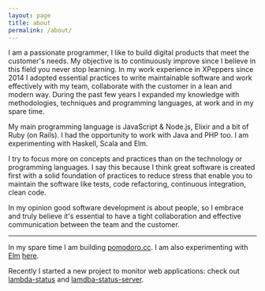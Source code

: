 ```yaml
---
layout: page
title: about
permalink: /about/
---
```



I am a passionate programmer, I like to build digital products
that meet the customer's needs.
My objective is to continuously improve since I believe in this field
you never stop learning.
In my work experience in XPeppers since 2014 I adopted essential practices to write
maintainable software and work effectively with my team, collaborate
with the customer in a lean and modern way.
During the past few years I expanded my knowledge with methodologies,
techniques and programming languages, at work and in my spare time.


My main programming language is JavaScript & Node.js, Elixir and a
bit of Ruby (on Rails). I had the opportunity to work with Java and PHP too.
I am experimenting with Haskell, Scala and Elm.


I try to focus more on concepts and practices than on the technology or
programming languages. I say this because I think great software is
created first  with a solid foundation of practices to reduce stress that
enable you to maintain the software like tests, code refactoring,
continuous integration, clean code.


In my opinion good software development is about people, so I embrace and
truly believe it's essential to have a tight collaboration and
effective communication between the team and the customer.

--- 

In my spare time I am building [pomodoro.cc](https://pomodoro.cc)<small><a href="https://github.com/christian-fei/pomodoro.cc/" target="_blank"><i class="icon-link-ext"></i></a></small>.
I am also experimenting with [Elm](http://elm-lang.org) [here](https://github.com/christian-fei/elm-playground).

Recently I started a new project to monitor web applications: check out [lambda-status](https://github.com/christian-fei/lambda-status) and [lamdba-status-server](https://github.com/christian-fei/lambda-status-server).
